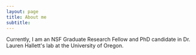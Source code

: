 ```yaml
---
layout: page
title: About me
subtitle: 
---
```


Currently, I am an NSF Graduate Research Fellow and PhD candidate in Dr. Lauren Hallett's lab at the University of Oregon. 
